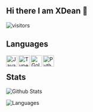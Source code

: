 ## Hi there I am XDean 👋

![visitors](https://visitor-badge.laobi.icu/badge?page_id=xdean.xdean)

## Languages

<img align="left" alt="Java" width="30px" src="https://img.icons8.com/color/48/000000/java.png" />
<img align="left" alt="Typescript" width="30px" src="https://img.icons8.com/color/48/000000/typescript.png" />
<img align="left" alt="Golang" width="30px" src="https://img.icons8.com/color/48/000000/golang.png" />
<img align="left" alt="Python" width="30px" src="https://img.icons8.com/color/48/000000/python.png" />
<br/>

## Stats

![Github Stats](https://github-readme-stats.vercel.app/api?username=XDean&count_private=true&show_icons=true&include_all_commits=true&show_owner=true)

![Languages](https://github-readme-stats.vercel.app/api/top-langs/?username=XDean)
